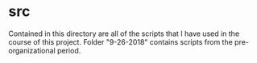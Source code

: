 # src

Contained in this directory are all of the scripts that I have used in the course of this project. Folder "9-26-2018" contains scripts from the pre-organizational period.
